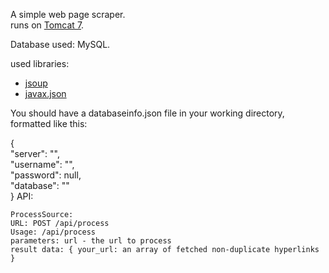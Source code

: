  
A simple web page scraper.
<br>
runs on <a href="https://tomcat.apache.org/download-70.cgi">Tomcat 7</a>.

Database used: MySQL.
                     
used libraries:
<ul>
    <li><a href="https://jsoup.org/"> jsoup </a></li>
    <li><a href="https://docs.oracle.com/javaee/7/api/javax/json/package-summary.html">javax.json</a>
</ul>

You should have a databaseinfo.json file in your working directory, formatted like this:

{<br>
    "server": "",<br>
    "username": "",<br>
    "password": null,<br>
    "database": ""<br>
}
API:
    
    ProcessSource:
    URL: POST /api/process
    Usage: /api/process
    parameters: url - the url to process
    result data: { your_url: an array of fetched non-duplicate hyperlinks } 
    
    